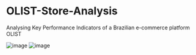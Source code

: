 # OLIST-Store-Analysis
Analysing Key Performance Indicators of a Brazilian e-commerce platform OLIST

![image](https://github.com/shivangii2007/OLIST-Store-Analysis/assets/143331079/510ba011-249a-4d75-ac80-5f36068afe22)
![image](https://github.com/shivangii2007/OLIST-Store-Analysis/assets/143331079/6a94432e-a3f7-4f65-97ff-da9ed891d112)


